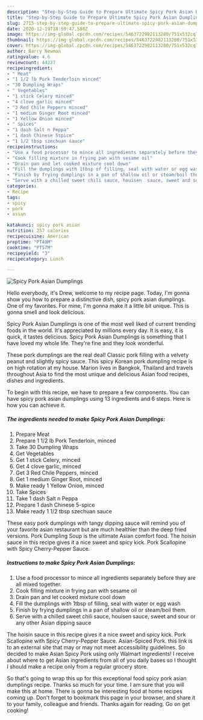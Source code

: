 ```yaml
---
description: "Step-by-Step Guide to Prepare Ultimate Spicy Pork Asian Dumplings"
title: "Step-by-Step Guide to Prepare Ultimate Spicy Pork Asian Dumplings"
slug: 2715-step-by-step-guide-to-prepare-ultimate-spicy-pork-asian-dumplings
date: 2020-12-19T18:59:47.580Z
image: https://img-global.cpcdn.com/recipes/5463722982113280/751x532cq70/spicy-pork-asian-dumplings-recipe-main-photo.jpg
thumbnail: https://img-global.cpcdn.com/recipes/5463722982113280/751x532cq70/spicy-pork-asian-dumplings-recipe-main-photo.jpg
cover: https://img-global.cpcdn.com/recipes/5463722982113280/751x532cq70/spicy-pork-asian-dumplings-recipe-main-photo.jpg
author: Barry Newman
ratingvalue: 4.6
reviewcount: 44227
recipeingredient:
- " Meat"
- "1 1/2 lb Pork Tenderloin minced"
- "30 Dumpling Wraps"
- " Vegetables"
- "1 stick Celery minced"
- "4 clove garlic minced"
- "3 Red Chile Peppers minced"
- "1 medium Ginger Root minced"
- "1 Yellow Onion minced"
- " Spices"
- "1 dash Salt n Peppa"
- "1 dash Chinese 5spice"
- "1 1/2 tbsp szechuan sauce"
recipeinstructions:
- "Use a food processor to mince all ingredients separately before they are all mixed together."
- "Cook filling mixture in frying pan with sesame oil"
- "Drain pan and let cooked mixture cool down"
- "Fill the dumplings with 1tbsp of filling, seal with water or egg wash"
- "Finish by frying dumplings in a pan of shallow oil or steam/boil them."
- "Serve with a chilled sweet chili sauce, houisen  sauce, sweet and sour or any other Asian dipping sauce"
categories:
- Recipe
tags:
- spicy
- pork
- asian

katakunci: spicy pork asian 
nutrition: 257 calories
recipecuisine: American
preptime: "PT40M"
cooktime: "PT57M"
recipeyield: "3"
recipecategory: Lunch

---
```



![Spicy Pork Asian Dumplings](https://img-global.cpcdn.com/recipes/5463722982113280/751x532cq70/spicy-pork-asian-dumplings-recipe-main-photo.jpg)

Hello everybody, it's Drew, welcome to my recipe page. Today, I'm gonna show you how to prepare a distinctive dish, spicy pork asian dumplings. One of my favorites. For mine, I'm gonna make it a little bit unique. This is gonna smell and look delicious.

Spicy Pork Asian Dumplings is one of the most well liked of current trending foods in the world. It's appreciated by millions every day. It is easy, it is quick, it tastes delicious. Spicy Pork Asian Dumplings is something that I have loved my whole life. They're fine and they look wonderful.

These pork dumplings are the real deal! Classic pork filling with a velvety peanut and slightly spicy sauce. This spicy Korean pork dumpling recipe is on high rotation at my house. Marion lives in Bangkok, Thailand and travels throughout Asia to find the most unique and delicious Asian food recipes, dishes and ingredients.


To begin with this recipe, we have to prepare a few components. You can have spicy pork asian dumplings using 13 ingredients and 6 steps. Here is how you can achieve it.

<!--inarticleads1-->

##### The ingredients needed to make Spicy Pork Asian Dumplings:

1. Prepare  Meat
1. Prepare 1 1/2 lb Pork Tenderloin, minced
1. Take 30 Dumpling Wraps
1. Get  Vegetables
1. Get 1 stick Celery, minced
1. Get 4 clove garlic, minced
1. Get 3 Red Chile Peppers, minced
1. Get 1 medium Ginger Root, minced
1. Make ready 1 Yellow Onion, minced
1. Take  Spices
1. Take 1 dash Salt n Peppa
1. Prepare 1 dash Chinese 5-spice
1. Make ready 1 1/2 tbsp szechuan sauce


These easy pork dumplings with tangy dipping sauce will remind you of your favorite asian restaurant but are much healthier than the deep fried versions. Pork Dumpling Soup is the ultimate Asian comfort food. The hoisin sauce in this recipe gives it a nice sweet and spicy kick. Pork Scallopine with Spicy Cherry-Pepper Sauce. 

<!--inarticleads2-->

##### Instructions to make Spicy Pork Asian Dumplings:

1. Use a food processor to mince all ingredients separately before they are all mixed together.
1. Cook filling mixture in frying pan with sesame oil
1. Drain pan and let cooked mixture cool down
1. Fill the dumplings with 1tbsp of filling, seal with water or egg wash
1. Finish by frying dumplings in a pan of shallow oil or steam/boil them.
1. Serve with a chilled sweet chili sauce, houisen  sauce, sweet and sour or any other Asian dipping sauce


The hoisin sauce in this recipe gives it a nice sweet and spicy kick. Pork Scallopine with Spicy Cherry-Pepper Sauce. Asian-Spiced Pork. this link is to an external site that may or may not meet accessibility guidelines. So decided to make Asian Spicy Pork using only Walmart ingredients! I receive about where to get Asian ingredients from all of you daily bases so I thought I should make a recipe only from a regular grocery store. 

So that's going to wrap this up for this exceptional food spicy pork asian dumplings recipe. Thanks so much for your time. I am sure that you will make this at home. There is gonna be interesting food at home recipes coming up. Don't forget to bookmark this page in your browser, and share it to your family, colleague and friends. Thanks again for reading. Go on get cooking!
